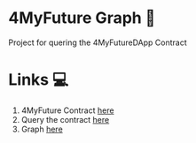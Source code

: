 # 4MyFuture Graph 📡

Project for quering the 4MyFutureDApp Contract

# Links 💻

1. 4MyFuture Contract [here](https://github.com/4myfutureapp/4myfuture-contract)
2. Query the contract [here](https://api.thegraph.com/subgraphs/name/edwardsvo/for-my-future/graphql)
3. Graph [here](https://thegraph.com/hosted-service/subgraph/edwardsvo/for-my-future)

